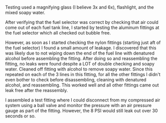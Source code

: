 Testing used a magnifying glass (I believe 3x and 6x), flashlight, and the mixed soapy water.

After verifying that the fuel selector was correct by checking that air could come out of each fuel tank line, I started by testing the aluminum fittings at the fuel selector which all checked out bubble free.

However, as soon as I started checking the nylon fittings (starting just aft of the fuel selector) I found a small amount of leakage. I discovered that this was likely due to not wiping down the end of the fuel line with denatured alcohol before assembling the fitting. After doing so and reassembling the fitting, no leaks were found despite a LOT of double checking and soapy water. Cleaned off fitting with alcohol to remove soapy water. Since this repeated on each of the 3 lines in this fitting, for all the other fittings I didn't even bother to check before disassembling, cleaning with denatured alcohol, and reassembling. This worked well and all other fittings came out leak free after the reassembly.

I assembled a test fitting where I could disconnect from my compressed air system using a ball valve and monitor the pressure with an air pressure gauge as part of the fitting. However, the 8 PSI would still leak out over 30 seconds or so.
